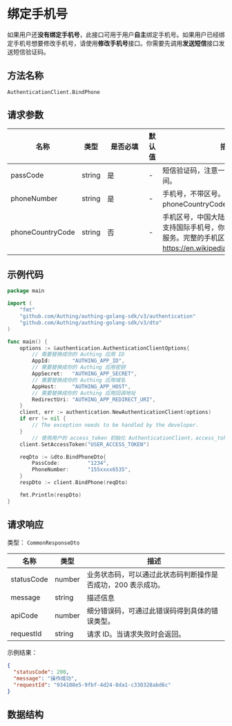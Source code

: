 # 绑定手机号

<!--
  警告⚠️：
  不要直接修改该文档，
  https://github.com/Authing/authing-docs-factory
  使用该项目进行生成
-->

<LastUpdated />

如果用户还**没有绑定手机号**，此接口可用于用户**自主**绑定手机号。如果用户已经绑定手机号想要修改手机号，请使用**修改手机号**接口。你需要先调用**发送短信**接口发送短信验证码。

## 方法名称

`AuthenticationClient.BindPhone`

## 请求参数

| 名称 | 类型 | <div style="width:80px">是否必填</div> | 默认值 | <div style="width:300px">描述</div> | <div style="width:200px"></div>示例值</div> |
| ---- | ---- | ---- | ---- | ---- | ---- |
| passCode | string | 是 | - | 短信验证码，注意一个短信验证码指南使用一次，且有过期时间。  | `123456` |
| phoneNumber | string | 是 | - | 手机号，不带区号。如果是国外手机号，请在 phoneCountryCode 参数中指定区号。  | `188xxxx8888` |
| phoneCountryCode | string | 否 | - | 手机区号，中国大陆手机号可不填。Authing 短信服务暂不内置支持国际手机号，你需要在 Authing 控制台配置对应的国际短信服务。完整的手机区号列表可参阅 https://en.wikipedia.org/wiki/List_of_country_calling_codes。  | `+86` |




## 示例代码

```go
package main

import (
	"fmt"
	"github.com/Authing/authing-golang-sdk/v3/authentication"
	"github.com/Authing/authing-golang-sdk/v3/dto"
)

func main() {
	options := &authentication.AuthenticationClientOptions{
        // 需要替换成你的 Authing 应用 ID
		AppId:       "AUTHING_APP_ID",
        // 需要替换成你的 Authing 应用密钥
		AppSecret:   "AUTHING_APP_SECRET",
        // 需要替换成你的 Authing 应用域名
		AppHost:     "AUTHING_APP_HOST",
        // 需要替换成你的 Authing 应用回调地址
		RedirectUri: "AUTHING_APP_REDIRECT_URI",
	}
	client, err := authentication.NewAuthenticationClient(options)
	if err != nil {
		// The exception needs to be handled by the developer.
	}
	    // 使用用户的 access_token 初始化 AuthenticationClient，access_token 可以通过登录接口获取
    client.SetAccessToken("USER_ACCESS_TOKEN")

    reqDto := &dto.BindPhoneDto{
        PassCode:         "1234",
        PhoneNumber:      "155xxxx6535",
    }
    respDto := client.BindPhone(reqDto)

	fmt.Println(respDto)
}

```




## 请求响应

类型： `CommonResponseDto`

| 名称 | 类型 | 描述 |
| ---- | ---- | ---- |
| statusCode | number | 业务状态码，可以通过此状态码判断操作是否成功，200 表示成功。 |
| message | string | 描述信息 |
| apiCode | number | 细分错误码，可通过此错误码得到具体的错误类型。 |
| requestId | string | 请求 ID。当请求失败时会返回。 |



示例结果：

```json
{
  "statusCode": 200,
  "message": "操作成功",
  "requestId": "934108e5-9fbf-4d24-8da1-c330328abd6c"
}
```

## 数据结构


